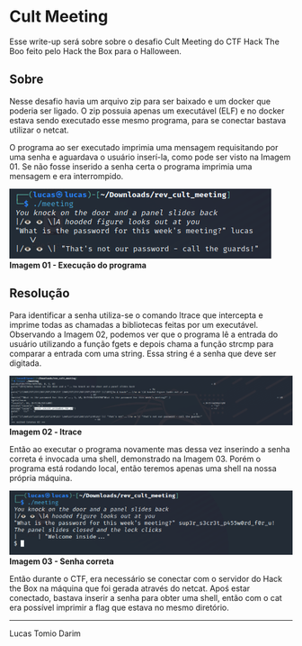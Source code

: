 # Cult Meeting
Esse write-up será sobre sobre o desafio Cult Meeting do CTF Hack The Boo feito pelo Hack the Box para o Halloween.

## Sobre

Nesse desafio havia um arquivo zip para ser baixado e um docker que poderia ser ligado. O zip possuia apenas um executável (ELF) e no docker estava sendo executado esse mesmo programa, para se conectar bastava utilizar o netcat.

O programa ao ser executado imprimia uma mensagem requisitando por uma senha e aguardava o usuário inserí-la, como pode ser visto na Imagem 01. Se não fosse inserido a senha certa o programa imprimia uma mensagem e era interrompido.

![Imagem 01 - Execução do programa](pics/1.png)
<br>**Imagem 01 - Execução do programa** 

## Resolução

Para identificar a senha utiliza-se o comando ltrace que intercepta e imprime todas as chamadas a bibliotecas feitas por um executável. Observando a Imagem 02, podemos ver que o programa lê a entrada do usuário utilizando a função fgets e depois chama a função strcmp para comparar a entrada com uma string. Essa string é a senha que deve ser digitada.

![Imagem 02 - Uso do ltrace](pics/2.png)
<br>**Imagem 02 - ltrace**

Então ao executar o programa novamente mas dessa vez inserindo a senha correta é invocada uma shell, demonstrado na Imagem 03. Porém o programa está rodando local, então teremos apenas uma shell na nossa própria máquina. 

![Imagem 03 - Senha correta](pics/3.png)
<br>**Imagem 03 - Senha correta**

Então durante o CTF, era necessário se conectar com o servidor do Hack the Box na máquina que foi gerada através do netcat. Apoś estar conectado, bastava inserir a senha para obter uma shell, então com o cat era possível imprimir a flag que estava no mesmo diretório. 

---
Lucas Tomio Darim
